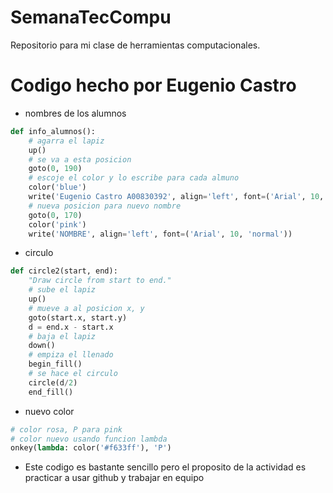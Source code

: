 # SemanaTecCompu
Repositorio para mi clase de herramientas computacionales.

# Codigo hecho por Eugenio Castro

- nombres de los alumnos
```python
def info_alumnos():
    # agarra el lapiz
    up()
    # se va a esta posicion
    goto(0, 190)
    # escoje el color y lo escribe para cada almuno
    color('blue')
    write('Eugenio Castro A00830392', align='left', font=('Arial', 10, 'normal'))
    # nueva posicion para nuevo nombre
    goto(0, 170)
    color('pink')
    write('NOMBRE', align='left', font=('Arial', 10, 'normal'))
```
- circulo
```python
def circle2(start, end):
    "Draw circle from start to end."
    # sube el lapiz
    up()
    # mueve a al posicion x, y
    goto(start.x, start.y)
    d = end.x - start.x
    # baja el lapiz
    down()
    # empiza el llenado
    begin_fill()
    # se hace el circulo
    circle(d/2)
    end_fill()
```
    
- nuevo color
```python
# color rosa, P para pink
# color nuevo usando funcion lambda
onkey(lambda: color('#f633ff'), 'P')
```
- Este codigo es bastante sencillo pero el proposito de la actividad es practicar a usar github y trabajar en equipo
